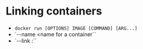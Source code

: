 # Linking containers


* `docker run [OPTIONS] IMAGE [COMMAND] [ARG...]`
* `--name <name for a container``
* `--link <container name>:<alias>``